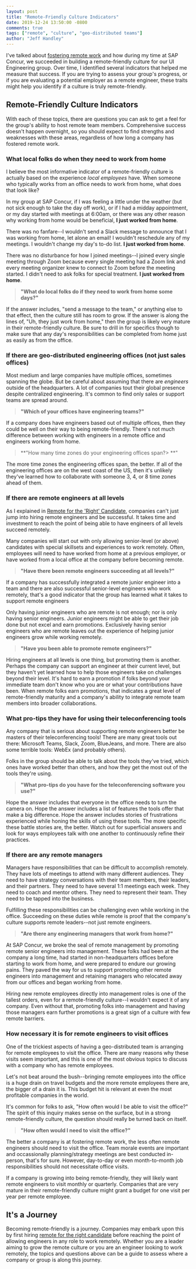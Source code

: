 ```yaml
---
layout: post
title: "Remote-Friendly Culture Indicators"
date: 2019-12-24 13:50:00 -0800
comments: true
tags: ["remote", "culture", "geo-distributed teams"]
author: "Jeff Handley"
---
```

I've talked about [fostering remote work](/2018-10-21/fostering-remote-work) and how during my time at SAP Concur, we succeeded in building a remote-friendly culture for our UI Engineering group. Over time, I identified several indicators that helped me measure that success. If you are trying to assess your group's progress, or if you are evaluating a potential employer as a remote engineer, these traits might help you identify if a culture is truly remote-friendly.

## Remote-Friendly Culture Indicators

With each of these topics, there are questions you can ask to get a feel for the group's ability to host remote team members. Comprehensive success doesn't happen overnight, so you should expect to find strengths and weaknesses with these areas, regardless of how long a company has fostered remote work.

### What local folks do when they need to work from home

I believe the most informative indicator of a remote-friendly culture is actually based on the experience _local employees_ have. When someone who typically works from an office needs to work from home, what does that look like?

In my group at SAP Concur, if I was feeling a little under the weather (but not sick enough to take the day off work), or if I had a midday appointment, or my day started with meetings at 6:00am, or there was any other reason why working from home would be beneficial, **I just worked from home**.

There was no fanfare--I wouldn't send a Slack message to announce that I was working from home, let alone an email! I wouldn't reschedule any of my meetings. I wouldn't change my day's to-do list. **I just worked from home**.

There was no disturbance for how I joined meetings--I joined every single meeting through Zoom because every single meeting had a Zoom link and every meeting organizer knew to connect to Zoom before the meeting started. I didn't need to ask folks for special treatment. **I just worked from home**.

> **"What do local folks do if they need to work from home some days?"**

If the answer includes, "send a message to the team," or anything else to that effect, then the culture still has room to grow. If the answer is along the lines of, "Uh, they just work from home," then the group is likely very mature in their remote-friendly culture. Be sure to drill in for specifics though to make sure that any day's responsibilities can be completed from home just as easily as from the office.

### If there are geo-distributed engineering offices (not just sales offices)

Most medium and large companies have multiple offices, sometimes spanning the globe. But be careful about assuming that there are _engineers_ outside of the headquarters. A lot of companies tout their global presence despite centralized engineering. It's common to find only sales or support teams are spread around.

> **"Which of your offices have engineering teams?"**

If a company does have engineers based out of multiple offices, then they could be well on their way to being remote-friendly. There's not much difference between working with engineers in a remote office and engineers working from home.

> **"How many time zones do your engineering offices span?> **"

The more time zones the engineering offices span, the better. If all of the engineering offices are on the west coast of the US, then it's unlikely they've learned how to collaborate with someone 3, 4, or 8 time zones ahead of them.

### If there are remote engineers at all levels

As I explained in [Remote for the 'Right' Candidate](/2019-12-24/remote-for-the-right-candidate), companies can't just jump into hiring remote engineers and be successful. It takes time and investment to reach the point of being able to have engineers of all levels succeed remotely.

Many companies will start out with only allowing senior-level (or above) candidates with special skillsets and experiences to work remotely. Often, employees will need to have worked from home at a previous employer, or have worked from a local office at the company before becoming remote.

> **"Have there been remote engineers succeeding at all levels?"**

If a company has successfully integrated a remote junior engineer into a team and there are also successful senior-level engineers who work remotely, that's a good indicator that the group has learned what it takes to support remote engineers

Only having junior engineers who are remote is not enough; nor is only having senior engineers. Junior engineers might be able to get their job done but not excel and earn promotions. Exclusively having senior engineers who are remote leaves out the experience of helping junior engineers grow while working remotely.

> **"Have you been able to promote remote engineers?"**

Hiring engineers at all levels is one thing, but promoting them is another. Perhaps the company can support an engineer at their current level, but they haven't yet learned how to help those engineers take on challenges beyond their level. It's hard to earn a promotion if folks beyond your immediate team don't know who you are or what your contributions have been. When remote folks earn promotions, that indicates a great level of remote-friendly maturity and a company's ability to integrate remote team members into broader collaborations.

### What pro-tips they have for using their teleconferencing tools

Any company that is serious about supporting remote engineers better be masters of their teleconferencing tools! There are many great tools out there: Microsoft Teams, Slack, Zoom, BlueJeans, and more. There are also some terrible tools: WebEx (and probably others).

Folks in the group should be able to talk about the tools they've tried, which ones have worked better than others, and how they get the most out of the tools they're using.

> **"What pro-tips do you have for the teleconferencing software you use?"**

Hope the answer includes that everyone in the office needs to turn the camera on. Hope the answer includes a list of features the tools offer that make a big difference. Hope the answer includes stories of frustrations experienced while honing the skills of using these tools. The more specific these battle stories are, the better. Watch out for superficial answers and look for ways employees talk with one another to continuously refine their practices.

### If there are any remote managers

Managers have responsibilities that can be difficult to accomplish remotely. They have lots of meetings to attend with many different audiences. They need to have strategy conversations with their team members, their leaders, and their partners. They need to have several 1:1 meetings each week. They need to coach and mentor others. They need to represent their team. They need to be tapped into the business.

Fulfilling these responsibilities can be challenging even while working in the office. Succeeding on these duties while remote is proof that the company's culture supports remote leaders--not just remote engineers.

> **"Are there any engineering managers that work from home?"**

At SAP Concur, we broke the seal of remote management by promoting remote senior engineers into management. These folks had been at the company a long time, had started in non-headquarters offices before starting to work from home, and were prepared to endure our growing pains. They paved the way for us to support promoting other remote engineers into management and retaining managers who relocated away from our offices and began working from home.

Hiring new remote employees directly into management roles is one of the tallest orders, even for a remote-friendly culture--I wouldn't expect it of any company. Even without that, promoting folks into management and having those managers earn further promotions is a great sign of a culture with few remote barriers.

### How necessary it is for remote engineers to visit offices

One of the trickiest aspects of having a geo-distributed team is arranging for remote employees to visit the office. There are many reasons why these visits seem important, and this is one of the most obvious topics to discuss with a company who has remote employees.

Let's not beat around the bush--bringing remote employees into the office is a huge drain on travel budgets and the more remote employees there are, the bigger of a drain it is. This budget hit is relevant at even the most profitable companies in the world.

It's common for folks to ask, "How often would I be able to visit the office?" The spirit of this inquiry makes sense on the surface, but in a strong remote-friendly culture, the question should really be turned back on itself.

> **"How often would I need to visit the office?"**

The better a company is at fostering remote work, the less often remote engineers should need to visit the office. Team morale events are important and occassionally planning/strategy meetings are best conducted in-person, that's for sure. However, day-to-day or even month-to-month job responsibilities should not necessitate office visits.

If a company is growing into being remote-friendly, they will likely want remote engineers to visit monthly or quarterly. Companies that are very mature in their remote-friendly culture might grant a budget for one visit per year per remote employee.

## It's a Journey

Becoming remote-friendly is a journey. Companies may embark upon this by first hiring [remote for the right candidate](/2019-12-24/remote-for-the-right-candidate) before reaching the point of allowing engineers in any role to work remotely. Whether you are a leader aiming to grow the remote culture or you are an engineer looking to work remotely, the topics and questions above can be a guide to assess where a company or group is along this journey.
